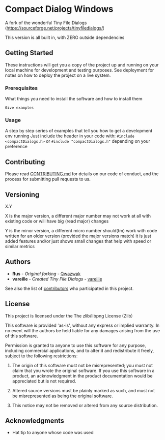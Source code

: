 # Compact Dialog Windows

A fork of the wonderful Tiny File Dialogs (https://sourceforge.net/projects/tinyfiledialogs/)

This version is all built in, with ZERO outside dependencies 

## Getting Started

These instructions will get you a copy of the project up and running on your local machine for development and testing purposes. See deployment for notes on how to deploy the project on a live system.

### Prerequisites

What things you need to install the software and how to install them

```
Give examples
```

### Usage

A step by step series of examples that tell you how to get a development env running
Just include the header in your code with: `#include <compactDialogs.h>` or `#include "compactDialogs.h"` depending on your preference

## Contributing

Please read [CONTRIBUTING.md](https://gist.github.com/PurpleBooth/b24679402957c63ec426) for details on our code of conduct, and the process for submitting pull requests to us.

## Versioning

X.Y

X is the major version, a different major number may not work at all with existing code or will have big (read major) changes

Y is the minor version, a different micro number should(tm) work with code written for an older version (provided the major versions match) it is just added features and/or just shows small changes that help with speed or similar metrics

## Authors

* **Rus** - *Original forking* - [Qwazwak](https://github.com/qwazwak)
* **vareille** - *Created Tiny File Dialogs* - [vareille](https://sourceforge.net/u/vareille/profile/)

See also the list of [contributors](https://github.com/your/project/contributors) who participated in this project.

## License

This project is licensed under the The zlib/libpng License (Zlib)

This software is provided 'as-is', without any express or implied warranty. In no event will the authors be held liable for any damages arising from the use of this software.

Permission is granted to anyone to use this software for any purpose, including commercial applications, and to alter it and redistribute it freely, subject to the following restrictions:

1. The origin of this software must not be misrepresented; you must not claim that you wrote the original software. If you use this software in a product, an acknowledgment in the product documentation would be appreciated but is not required.

2. Altered source versions must be plainly marked as such, and must not be misrepresented as being the original software.

3. This notice may not be removed or altered from any source distribution.

## Acknowledgments

* Hat tip to anyone whose code was used
